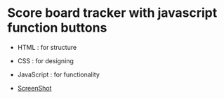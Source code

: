 # Score board tracker with javascript function buttons

- HTML : for structure
- CSS : for designing
- JavaScript : for functionality

- [ScreenShot](images/score-board%20screenshot.jpg)